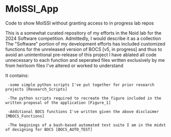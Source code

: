# MolSSI_App
Code to show MolSSI without granting access to in progress lab repos

This is a somewhat curated repository of my efforts in the Noid lab for the 2024 Software competition.
Admittedly, I would describe it as a collection
The "Software" portion of my development efforts has included customized functions for the unreleased version of BOCS [v5, in progress]
and thus to avoid an unintentional pre-release of this project I have ablated all code unnecessary to each function and seperated files
written exclusively by me from heirloom files I've altered or worked to understand

It contains: 
     
     -some simple python scripts I've put together for prior research projects [Research_Scripts]
     
     -The python scripts required to recreate the figure included in the written proposal of the application [Figure_1]
     
     -Additional BOCS functions I've written given the above disclaimer [MBOCS_Functions]
     
     -The beginings of a bash-based automated test suite I am in the midst of designing for BOCS [BOCS_AUTO_TEST] 
